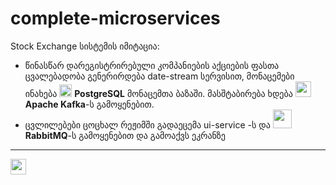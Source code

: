 # complete-microservices

Stock Exchange სისტემის იმიტაცია:
* წინასწარ დარეგისტრირებული კომპანიების აქციების ფასთა ცვალებადობა გენერირდება date-stream სერვისით, მონაცემები ინახება <img src="https://cdn-icons-png.flaticon.com/512/5968/5968342.png" width="20" /> **PostgreSQL** მონაცემთა ბაზაში. 
მასშტაბირება ხდება <img src="https://upload.wikimedia.org/wikipedia/commons/thumb/0/0a/Apache_kafka-icon.svg/1200px-Apache_kafka-icon.svg.png" height="25" /> **Apache Kafka**-ს გამოყენებით.
* ცვლილებები ცოცხალ რეჟიმში გადაეცემა ui-service -ს და <img src="https://www.vectorlogo.zone/logos/rabbitmq/rabbitmq-ar21.png" height="30" /> **RabbitMQ**-ს გამოყენებით და გამოაქვს ეკრანზე

---------------------
<img src="https://flagcdn.com/h20/se.png" height="25" />
